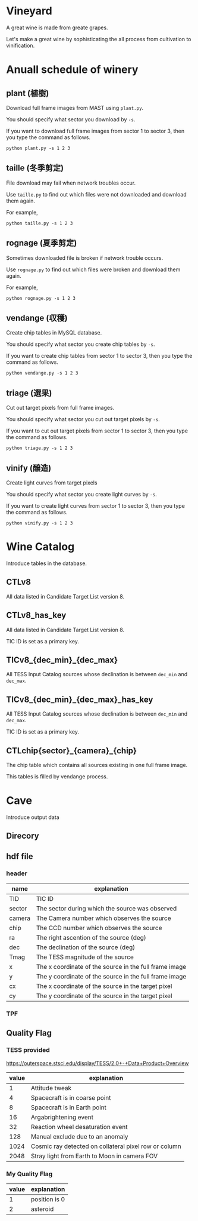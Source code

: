 # Vineyard
A great wine is made from greate grapes.

Let's make a great wine by sophisticating the all process from cultivation to vinification.

# Anuall schedule of winery

## plant (植樹)
Download full frame images from MAST using `plant.py`.

You should specify what sector you download by `-s`.

If you want to download full frame images from sector 1 to sector 3, then you type the command as follows.

`python plant.py -s 1 2 3`


## taille (冬季剪定)
File download may fail when network troubles occur.

Use `taille.py` to find out which files were not downloaded and download them again.

For example,

`python taille.py -s 1 2 3`


## rognage (夏季剪定)
Sometimes downloaded file is broken if network trouble occurs.

Use `rognage.py` to find out which files were broken and download them again.

For example,

`python rognage.py -s 1 2 3`


## vendange (収穫)
Create chip tables in MySQL database.

You should specify what sector you create chip tables by `-s`.

If you want to create chip tables from sector 1 to sector 3, then you type the command as follows.

`python vendange.py -s 1 2 3`


## triage (選果)
Cut out target pixels from full frame images.

You should specify what sector you cut out target pixels by `-s`.

If you want to cut out target pixels from sector 1 to sector 3, then you type the command as follows.


`python triage.py -s 1 2 3`


## vinify (醸造)
Create light curves from target pixels

You should specify what sector you create light curves by `-s`.

If you want to create light curves from sector 1 to sector 3, then you type the command as follows.

`python vinify.py -s 1 2 3`





# Wine Catalog
Introduce tables in the database.


## CTLv8
All data listed in Candidate Target List version 8.

## CTLv8\_has\_key
All data listed in Candidate Target List version 8.

TIC ID is set as a primary key.

## TICv8\_{dec_min}\_{dec_max}
All TESS Input Catalog sources whose declination is between `dec_min` and `dec_max`.

## TICv8\_{dec_min}\_{dec_max}\_has\_key
All TESS Input Catalog sources whose declination is between `dec_min` and `dec_max`.

TIC ID is set as a primary key.

## CTLchip{sector}\_{camera}\_{chip}
The chip table which contains all sources existing in one full frame image.

This tables is filled by vendange process.



# Cave
Introduce output data

## Direcory

## hdf file

### header
| name | explanation |
----|----
| TID | TIC ID |
| sector | The sector during which the source was observed |
| camera | The Camera number which observes the source |
| chip | The CCD number which observes the source |
| ra | The right ascention of the source (deg) |
| dec | The declination of the source (deg) |
| Tmag | The TESS magnitude of the source |
| x | The x coordinate of the source in the full frame image |
| y | The y coordinate of the source in the full frame image |
| cx | The x coordinate of the source in the target pixel |
| cy | The y coordinate of the source in the target pixel |

### TPF


## Quality Flag

### TESS provided

https://outerspace.stsci.edu/display/TESS/2.0+-+Data+Product+Overview


| value | explanation |
----|----
| 1 | Attitude tweak |
| 4 | Spacecraft is in coarse point |
| 8 | Spacecraft is in Earth point |
| 16 | Argabrightening event |
| 32 | Reaction wheel desaturation event |
| 128 | Manual exclude due to an anomaly |
| 1024 | Cosmic ray detected on collateral pixel row or column |
| 2048 | Stray light from Earth to Moon in camera FOV |

### My Quality Flag
| value | explanation |
----|----
| 1 | position is 0 |
| 2 | asteroid |
